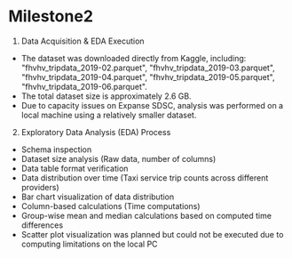 # Milestone2
1. Data Acquisition & EDA Execution
- The dataset was downloaded directly from Kaggle, including:
"fhvhv_tripdata_2019-02.parquet",
"fhvhv_tripdata_2019-03.parquet",
"fhvhv_tripdata_2019-04.parquet",
"fhvhv_tripdata_2019-05.parquet",
"fhvhv_tripdata_2019-06.parquet".
- The total dataset size is approximately 2.6 GB.
- Due to capacity issues on Expanse SDSC, analysis was performed on a local machine using a relatively smaller dataset.

2. Exploratory Data Analysis (EDA) Process
- Schema inspection
- Dataset size analysis (Raw data, number of columns)
- Data table format verification
- Data distribution over time (Taxi service trip counts across different providers)
- Bar chart visualization of data distribution
- Column-based calculations (Time computations)
- Group-wise mean and median calculations based on computed time differences
- Scatter plot visualization was planned but could not be executed due to computing limitations on the local PC
